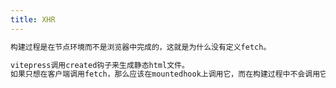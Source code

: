```yaml
---
title: XHR
---
```

<script setup>
import { onMounted } from 'vue'
// fetch('http://139.159.245.209:5000/api/WeatherForecast/get')
//   .then((response) => {
//     return response.json()
//   }).then((json) => {
//     console.log('parsed json', json)
//     console.log('jsonData', json.data)
//   }).catch((ex) => {
//     console.log('parsing failed', ex)
//   })

// fetch需要在 onMounted 中调用
onMounted(async () => {
  const temp = await fetch('https://www.powerbeijing-ec.com/bidprocurement/common-user/user/platformConfig/initPlatformConfig')
  const res = await temp.json()
  console.log('res.data.title', res.data.title)
})
</script>

```html
构建过程是在节点环境而不是浏览器中完成的，这就是为什么没有定义fetch。

vitepress调用created钩子来生成静态html文件。
如果只想在客户端调用fetch，那么应该在mountedhook上调用它，而在构建过程中不会调用它。
```